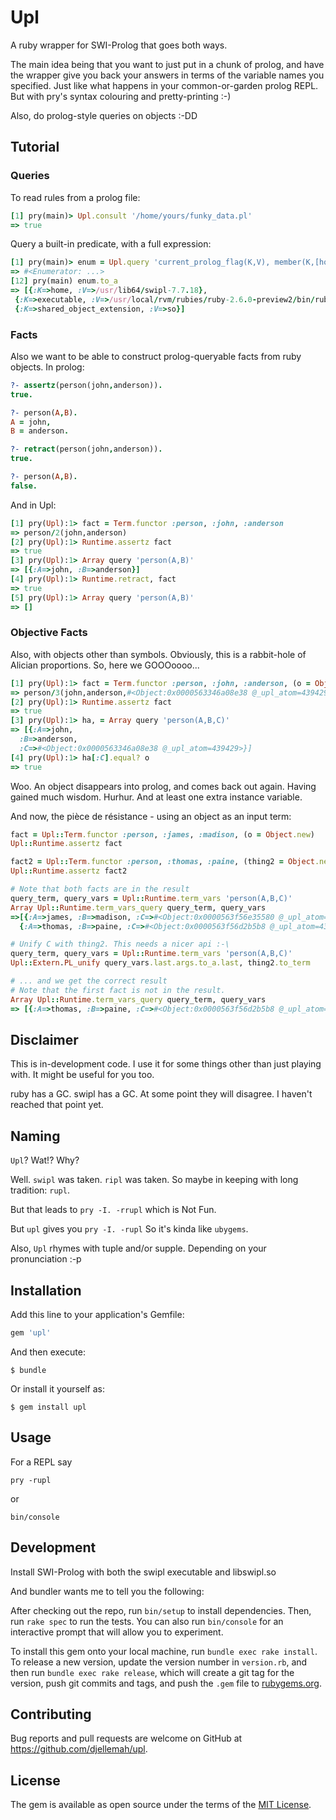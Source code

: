 # Upl

A ruby wrapper for SWI-Prolog that goes both ways.

The main idea being that you want to just put in a chunk of prolog, and have the
wrapper give you back your answers in terms of the variable names you specified.
Just like what happens in your common-or-garden prolog REPL. But with pry's
syntax colouring and pretty-printing :-)

Also, do prolog-style queries on objects :-DD

## Tutorial

### Queries

To read rules from a prolog file:
``` ruby
[1] pry(main)> Upl.consult '/home/yours/funky_data.pl'
=> true
```

Query a built-in predicate, with a full expression:
``` ruby
[1] pry(main)> enum = Upl.query 'current_prolog_flag(K,V), member(K,[home,executable,shared_object_extension])'
=> #<Enumerator: ...>
[12] pry(main) enum.to_a
=> [{:K=>home, :V=>/usr/lib64/swipl-7.7.18},
 {:K=>executable, :V=>/usr/local/rvm/rubies/ruby-2.6.0-preview2/bin/ruby},
 {:K=>shared_object_extension, :V=>so}]
```

### Facts
Also we want to be able to construct prolog-queryable facts from ruby objects.
In prolog:

``` prolog
?- assertz(person(john,anderson)).
true.

?- person(A,B).
A = john,
B = anderson.

?- retract(person(john,anderson)).
true.

?- person(A,B).
false.
```

And in Upl:

``` ruby
[1] pry(Upl):1> fact = Term.functor :person, :john, :anderson
=> person/2(john,anderson)
[2] pry(Upl):1> Runtime.assertz fact
=> true
[3] pry(Upl):1> Array query 'person(A,B)'
=> [{:A=>john, :B=>anderson}]
[4] pry(Upl):1> Runtime.retract, fact
=> true
[5] pry(Upl):1> Array query 'person(A,B)'
=> []
```

### Objective Facts

Also, with objects other than symbols. Obviously, this is a rabbit-hole of
Alician proportions. So, here we GOOOoooo...

``` ruby
[1] pry(Upl):1> fact = Term.functor :person, :john, :anderson, (o = Object.new)
=> person/3(john,anderson,#<Object:0x0000563346a08e38 @_upl_atom=439429>)
[2] pry(Upl):1> Runtime.assertz fact
=> true
[3] pry(Upl):1> ha, = Array query 'person(A,B,C)'
=> [{:A=>john,
  :B=>anderson,
  :C=>#<Object:0x0000563346a08e38 @_upl_atom=439429>}]
[4] pry(Upl):1> ha[:C].equal? o
=> true
```

Woo. An object disappears into prolog, and comes back out again. Having gained
much wisdom. Hurhur. And at least one extra instance variable.

And now, the pièce de résistance - using an object as an input term:

``` ruby
fact = Upl::Term.functor :person, :james, :madison, (o = Object.new)
Upl::Runtime.assertz fact

fact2 = Upl::Term.functor :person, :thomas, :paine, (thing2 = Object.new)
Upl::Runtime.assertz fact2

# Note that both facts are in the result
query_term, query_vars = Upl::Runtime.term_vars 'person(A,B,C)'
Array Upl::Runtime.term_vars_query query_term, query_vars
=>[{:A=>james, :B=>madison, :C=>#<Object:0x0000563f56e35580 @_upl_atom=439429>},
  {:A=>thomas, :B=>paine, :C=>#<Object:0x0000563f56d2b5b8 @_upl_atom=439813>}]

# Unify C with thing2. This needs a nicer api :-\
query_term, query_vars = Upl::Runtime.term_vars 'person(A,B,C)'
Upl::Extern.PL_unify query_vars.last.args.to_a.last, thing2.to_term

# ... and we get the correct result
# Note that the first fact is not in the result.
Array Upl::Runtime.term_vars_query query_term, query_vars
=> [{:A=>thomas, :B=>paine, :C=>#<Object:0x0000563f56d2b5b8 @_upl_atom=439813>}]
```

## Disclaimer

This is in-development code. I use it for some things other than just playing with. It might be useful for you too.

ruby has a GC. swipl has a GC. At some point they will disagree. I haven't reached that point yet.

## Naming

```Upl```? Wat!? Why?

Well. ```swipl``` was taken. ```ripl``` was taken. So maybe in keeping with long tradition: ```rupl```.

But that leads to ```pry -I. -rrupl``` which is Not Fun.

But ```upl``` gives you ```pry -I. -rupl``` So it's kinda like ```ubygems```.

Also, ```Upl``` rhymes with tuple and/or supple. Depending on your pronunciation :-p

## Installation

Add this line to your application's Gemfile:

```ruby
gem 'upl'
```

And then execute:

    $ bundle

Or install it yourself as:

    $ gem install upl

## Usage

For a REPL say

    pry -rupl

or

    bin/console


## Development

Install SWI-Prolog with both the swipl executable and libswipl.so


And bundler wants me to tell you the following:

After checking out the repo, run `bin/setup` to install dependencies. Then, run `rake spec` to run the tests. You can also run `bin/console` for an interactive prompt that will allow you to experiment.

To install this gem onto your local machine, run `bundle exec rake install`. To release a new version, update the version number in `version.rb`, and then run `bundle exec rake release`, which will create a git tag for the version, push git commits and tags, and push the `.gem` file to [rubygems.org](https://rubygems.org).

## Contributing

Bug reports and pull requests are welcome on GitHub at https://github.com/djellemah/upl.

## License

The gem is available as open source under the terms of the [MIT License](https://opensource.org/licenses/MIT).
